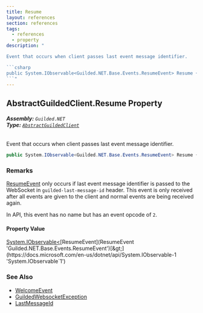 ```yaml
---
title: Resume
layout: references
section: references
tags:
  - references
  - property
description: "

Event that occurs when client passes last event message identifier.

```csharp
public System.IObservable<Guilded.NET.Base.Events.ResumeEvent> Resume { get; }
```"
---
```


## AbstractGuildedClient.Resume Property
###### **Assembly:** `Guilded.NET`<br/>**Type:** [`AbstractGuildedClient`](AbstractGuildedClient 'Guilded.NET.AbstractGuildedClient')

Event that occurs when client passes last event message identifier.

```csharp
public System.IObservable<Guilded.NET.Base.Events.ResumeEvent> Resume { get; }
```

### Remarks
  
[ResumeEvent](ResumeEvent 'Guilded.NET.Base.Events.ResumeEvent') only occurs if last event message identifier is passed to the WebSocket in `guilded-last-message-id` header. This event is only received after all events are given to the client and normal events are being received again.  
  
In API, this event has no name but has an event opcode of `2`.

#### Property Value
[System.IObservable&lt;](https://docs.microsoft.com/en-us/dotnet/api/System.IObservable-1 'System.IObservable`1')[ResumeEvent](ResumeEvent 'Guilded.NET.Base.Events.ResumeEvent')[&gt;](https://docs.microsoft.com/en-us/dotnet/api/System.IObservable-1 'System.IObservable`1')

### See Also
- [WelcomeEvent](WelcomeEvent 'Guilded.NET.Base.Events.WelcomeEvent')
- [GuildedWebsocketException](GuildedWebsocketException 'Guilded.NET.Base.GuildedWebsocketException')
- [LastMessageId](BaseGuildedClient.LastMessageId 'Guilded.NET.Base.BaseGuildedClient.LastMessageId')